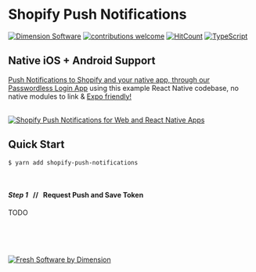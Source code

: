 <p align="center">

# Shopify Push Notifications

[![Dimension Software][html5-image]][ds-link]
[![contributions welcome](https://img.shields.io/badge/contributions-welcome-brightgreen.svg?style=flat)](https://github.com/DimensionSoftware/shopify-push-notifications/issues)
[![HitCount](http://hits.dwyl.io/DimensionSoftware/shopify-push-notifications.svg)](http://hits.dwyl.io/DimensionSoftware/shopify-push-notifications)
[![TypeScript](https://badges.frapsoft.com/typescript/version/typescript-next.svg?v=101)][ds-link]

</p>

## Native iOS + Android Support

[Push Notifications to Shopify and your native app, through our Passwordless Login App][pw-link] using this example React Native codebase, no native modules to link & [Expo friendly!][expo-link]
<br />
<br />

[![Shopify Push Notifications for Web and React Native Apps][ss-image]][pw-link]


## Quick Start

```
$ yarn add shopify-push-notifications
```

<br />

#### *Step 1* &nbsp; // &nbsp; Request Push and Save Token

TODO

<br />
<br />
<br />
<p align="center">

[![Fresh Software by Dimension][ds-image]][ds-link]

</p>

[pw-link]: https://login.dimensionsoftware.com
[ds-link]: https://dimensionsoftware.com
[expo-link]: https://expo.io
[ss-image]: ./examples/react-native/assets/screenshot.png
[html5-image]: http://img.shields.io/badge/HTML-5-blue.svg?style=flat
[ds-image]: https://dimensionsoftware.com/static/images/github/software_by.png
